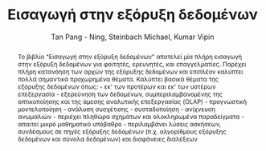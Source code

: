 ---
abstract: 'Το βιβλίο "Εισαγωγή στην εξόρυξη δεδομένων" αποτελεί μία πλήρη εισαγωγή
  στην εξόρυξη δεδομένων για φοιτητές, ερευνητές, και επαγγελματίες. Παρέχει πλήρη
  κατανόηση των αρχών της εξόρυξης δεδομένων και επιπλέον καλύπτει πολλά σημαντικά
  προχωρημένα θέματα. Καλύπτει βασικά θέματα της εξόρυξης δεδομένων όπως: - εκ'' των
  προτέρων και εκ'' των υστέρων επεξεργασία - εξερεύνηση των δεδομένων, συμπεριλαμβανομένης
  της οπτικοποίησης και της άμεσης αναλυτικής επεξεργασίας (OLAP) - προγνωστική μοντελοποίηση
  - ανάλυση συσχέτισης - συσταδοποίηση - ανίχνευση ανωμαλιών - περιέχει πληθώρα σχημάτων
  και ολοκληρωμένα παραδείγματα - απαιτεί μικρό μαθηματικό υπόβαθρο - περιλαμβάνει
  λύσεις ασκήσεων, συνδέσμους σε πηγές εξόρυξης δεδομένων (π.χ. αλγορίθμους εξόρυξης
  δεδομένων και σύνολα δεδομένων) και διαφάνειες διαλέξεων'
author: Tan Pang - Ning, Steinbach Michael, Kumar Vipin
cover: https://static.eudoxus.gr/books/preview/05/cover-18549105.png
edition: 1η έκδ.
eudoxusid: '18549105'
isbn: 978-960-418-162-9
layout: bibtex
num_pages: '858'
publisher: ΤΖΙΟΛΑ
ref: isbn_978_960_418_162_9
title: Εισαγωγή στην εξόρυξη δεδομένων
year: '2010'
---